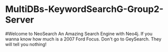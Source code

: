 # MultiDBs-KeywordSearchG-Group2-Server
#Welcome to NeoSearch An Amazing Search Engine with Neo4j. 
If you wanna know how much is a 2007 Ford Focus. Don't go to GeySearch.
They will tell you nothing!
